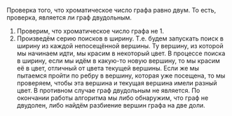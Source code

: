 Проверка того, что хроматическое число графа равно двум. То есть, проверка, является ли граф двудольным.

1. Проверим, что хроматическое число графа не 1.
2. Произведём серию поисков в ширину. Т.е. будем запускать поиск в ширину из каждой непосещённой вершины. Ту вершину, из которой мы начинаем идти, мы красим в некоторый цвет. В процессе поиска в ширину, если мы идём в какую-то новую вершину, то мы красим её в цвет, отличный от цвета текущей вершины. Если же мы пытаемся пройти по ребру в вершину, которая уже посещена, то мы проверяем, чтобы эта вершина и текущая вершина имели разный цвет. В противном случае граф двудольным не является. По окончании работы алгоритма мы либо обнаружим, что граф не двудолен, либо найдём разбиение вершин графа на две доли.